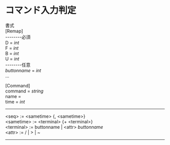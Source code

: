 # コマンド入力判定
書式  
[Remap]  
--------必須  
D = *int*  
F = *int*  
B = *int*  
U = *int*  
--------任意  
*buttonname* = *int*  
...  

[Command]    
command = *string*  
name  = *<seq>*  
time = *int*  
  
***
\<seq> := \<sametime> {, \<sametime>}  
\<sametime> := \<terminal> {+ \<terminal>}  
\<terminal> := buttonname | \<attr> *buttonname*  
\<attr> := /  |  >  |  ~
***


